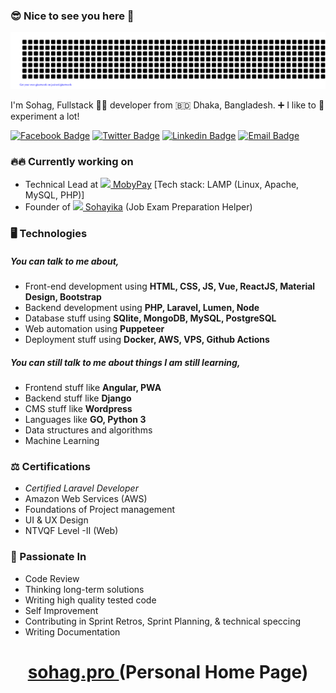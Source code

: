 ### 😎 Nice to see you here 👋

![gitartwork](gitartwork.svg)

I'm Sohag, Fullstack 🧑‍💻️ developer from 🇧🇩 Dhaka, Bangladesh. ➕ I like to 🥼 experiment a lot! 

[![Facebook Badge](https://img.shields.io/badge/-shuvo575-1877F2?style=flat-square&labelColor=1877F2&logo=facebook&logoColor=white&link=https://facebook.com/shuvo575)](https://facebook.com/shuvo575) [![Twitter Badge](https://img.shields.io/badge/-@shuvo575-1ca0f1?style=flat-square&labelColor=1ca0f1&logo=twitter&logoColor=white&link=https://twitter.com/shuvo575)](https://twitter.com/shuvo575) [![Linkedin Badge](https://img.shields.io/badge/-shuvopro-blue?style=flat-square&logo=Linkedin&logoColor=white&link=https://www.linkedin.com/in/shuvopro/)](https://www.linkedin.com/in/shuvopro/) [![Email Badge](https://img.shields.io/badge/-Email-c14438?style=flat-square&logo=Gmail&logoColor=white&link=mailto:sohag.web.dev@gmail.com)](mailto:sohag.web.dev@gmail.com)

### 🔥🔥 Currently working on
- Technical Lead at [![](https://app.mobypay.my/img/mobypay-logo.png) MobyPay](https://app.mobypay.my)   [Tech stack: LAMP (Linux, Apache, MySQL, PHP)]
- Founder of [![](https://sohayika.com/icons/icon-36.png) Sohayika](https://sohayika.com) (Job Exam Preparation Helper)

### 🖥 Technologies

##### You can talk to me about,
- Front-end development using **HTML, CSS, JS, Vue, ReactJS, Material Design, Bootstrap**
- Backend development using **PHP, Laravel, Lumen, Node**
- Database stuff using **SQlite, MongoDB, MySQL, PostgreSQL**
- Web automation using **Puppeteer**
- Deployment stuff using **Docker, AWS, VPS, Github Actions**

##### You can still talk to me about things I am still learning,
- Frontend stuff like **Angular, PWA**
- Backend stuff like **Django**
- CMS stuff like **Wordpress**
- Languages like **GO, Python 3**
- Data structures and algorithms
- Machine Learning

### ⚖️ Certifications
- *Certified Laravel Developer*
- Amazon Web Services (AWS)
- Foundations of Project management
- UI & UX Design
- NTVQF Level -II (Web)

### 🐜 Passionate In
- Code Review
- Thinking long-term solutions
- Writing high quality tested code
- Self Improvement
- Contributing in Sprint Retros, Sprint Planning, & technical speccing
- Writing Documentation


<h1 align="center"> 
<a href="https://sohag.pro/"> sohag.pro </a> (Personal Home Page)
</h1>
